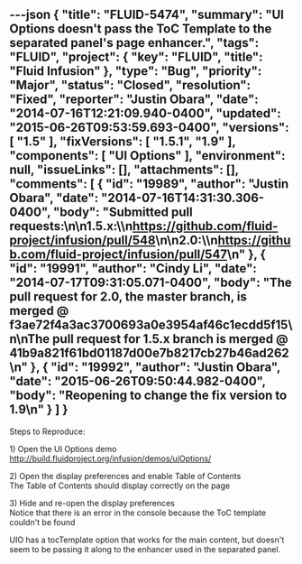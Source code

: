 ---json
{
  "title": "FLUID-5474",
  "summary": "UI Options doesn't pass the ToC Template to the separated panel's page enhancer.",
  "tags": "FLUID",
  "project": {
    "key": "FLUID",
    "title": "Fluid Infusion"
  },
  "type": "Bug",
  "priority": "Major",
  "status": "Closed",
  "resolution": "Fixed",
  "reporter": "Justin Obara",
  "date": "2014-07-16T12:21:09.940-0400",
  "updated": "2015-06-26T09:53:59.693-0400",
  "versions": [
    "1.5"
  ],
  "fixVersions": [
    "1.5.1",
    "1.9"
  ],
  "components": [
    "UI Options"
  ],
  "environment": null,
  "issueLinks": [],
  "attachments": [],
  "comments": [
    {
      "id": "19989",
      "author": "Justin Obara",
      "date": "2014-07-16T14:31:30.306-0400",
      "body": "Submitted pull requests:\n\n1.5.x:\\\n<https://github.com/fluid-project/infusion/pull/548>\n\n2.0:\\\n<https://github.com/fluid-project/infusion/pull/547>\n"
    },
    {
      "id": "19991",
      "author": "Cindy Li",
      "date": "2014-07-17T09:31:05.071-0400",
      "body": "The pull request for 2.0, the master branch, is merged @ f3ae72f4a3ac3700693a0e3954af46c1ecdd5f15\n\nThe pull request for 1.5.x branch is merged @ 41b9a821f61bd01187d00e7b8217cb27b46ad262\n"
    },
    {
      "id": "19992",
      "author": "Justin Obara",
      "date": "2015-06-26T09:50:44.982-0400",
      "body": "Reopening to change the fix version to 1.9\n"
    }
  ]
}
---
Steps to Reproduce:

1\) Open the UI Options demo\
<http://build.fluidproject.org/infusion/demos/uiOptions/>

2\) Open the display preferences and enable Table of Contents\
The Table of Contents should display correctly on the page

3\) Hide and re-open the display preferences\
Notice that there is an error in the console because the ToC template couldn't be found

UIO has a tocTemplate option that works for the main content, but doesn't seem to be passing it along to the enhancer used in the separated panel.

        